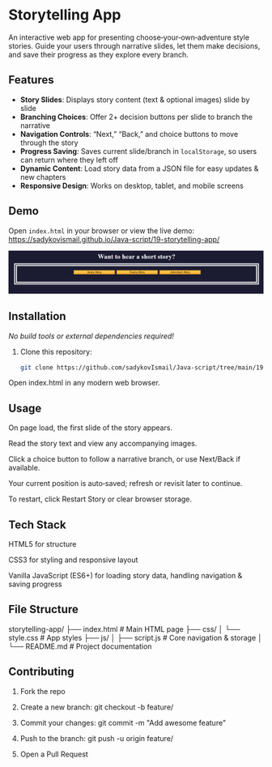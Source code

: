 # Storytelling App

An interactive web app for presenting choose‐your‐own‐adventure style stories. Guide your users through narrative slides, let them make decisions, and save their progress as they explore every branch.

## Features

- **Story Slides**: Displays story content (text & optional images) slide by slide  
- **Branching Choices**: Offer 2+ decision buttons per slide to branch the narrative  
- **Navigation Controls**: “Next,” “Back,” and choice buttons to move through the story  
- **Progress Saving**: Saves current slide/branch in `localStorage`, so users can return where they left off  
- **Dynamic Content**: Load story data from a JSON file for easy updates & new chapters  
- **Responsive Design**: Works on desktop, tablet, and mobile screens  

## Demo

Open `index.html` in your browser or view the live demo:  
<https://sadykovismail.github.io/Java-script/19-storytelling-app/>

![Screenshot of the Storytelling App](./screenshot.png)

## Installation

_No build tools or external dependencies required!_

1. Clone this repository:  
   ```bash
   git clone https://github.com/sadykovIsmail/Java-script/tree/main/19-storytelling-app
Open index.html in any modern web browser.

## Usage
On page load, the first slide of the story appears.

Read the story text and view any accompanying images.

Click a choice button to follow a narrative branch, or use Next/Back if available.

Your current position is auto‐saved; refresh or revisit later to continue.

To restart, click Restart Story or clear browser storage.

## Tech Stack
HTML5 for structure

CSS3 for styling and responsive layout

Vanilla JavaScript (ES6+) for loading story data, handling navigation & saving progress

## File Structure
storytelling-app/
├── index.html             # Main HTML page
├── css/
│   └── style.css         # App styles
├── js/
│   ├── script.js             # Core navigation & storage 
│
└── README.md              # Project documentation

## Contributing
1) Fork the repo

2) Create a new branch:
git checkout -b feature/<your-branch-name>

3) Commit your changes:
git commit -m "Add awesome feature"

4) Push to the branch:
git push -u origin feature/<your-branch-name>

5) Open a Pull Request